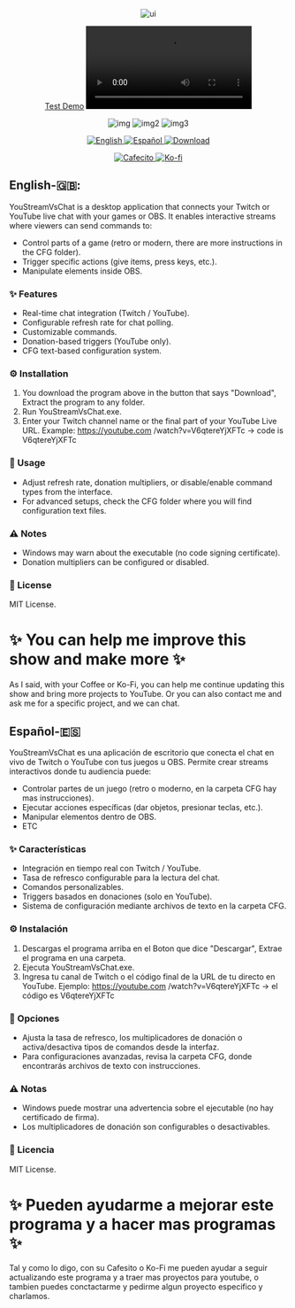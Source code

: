 <div align="center">
  
![ui](/res/Titlegit.png)

[Test Demo](https://www.youtube.com/watch?v=_KqlfxALWTI)
![OtherVideo](res/Veracidad.mp4)

</div>

<div align="center">

  ![img](/res/IMG_1.png)
  ![img2](/res/IMG_2.png)
  ![img3](/res/IMG_3.png)

</div>

<p align="center">
  <a href="#english-">
    <img src="https://img.shields.io/badge/Language-English-blue?style=for-the-badge" alt="English" />
  </a>
  <a href="#español-">
    <img src="https://img.shields.io/badge/Idioma-Español-green?style=for-the-badge" alt="Español" />
  </a>
  <a href="https://github.com/MatyRN/You-StreamVsChat/releases/download/V1.0.1/YouStreamVSChat.1.0.1.zip"> 
    <img src="https://img.shields.io/badge/⬇️-Download-red?style=for-the-badge" alt="Download" />
  </a>
</p>
<p align="center">
  <a href="https://cafecito.app/matiasrn" target="_blank">
    <img src="https://img.shields.io/badge/☕-Invitar%20un%20Cafecito-orange?style=for-the-badge&logo=cafecito" alt="Cafecito" />
  </a>
  <a href="https://ko-fi.com/matiasrn" target="_blank">
    <img src="https://img.shields.io/badge/☕-Buy%20Me%20a%20Coffee-orange?style=for-the-badge&logo=ko-fi" alt="Ko-fi" />
  </a>
</p>

## English-🇬🇧:
YouStreamVsChat is a desktop application that connects your Twitch or YouTube live chat with your games or OBS.
It enables interactive streams where viewers can send commands to:

- Control parts of a game (retro or modern, there are more instructions in the CFG folder).
- Trigger specific actions (give items, press keys, etc.).
- Manipulate elements inside OBS.

### ✨ Features

- Real-time chat integration (Twitch / YouTube).
- Configurable refresh rate for chat polling.
- Customizable commands.
- Donation-based triggers (YouTube only).
- CFG text-based configuration system.

### ⚙️ Installation

1. You download the program above in the button that says "Download", Extract the program to any folder.
2. Run YouStreamVsChat.exe.
3. Enter your Twitch channel name or the final part of your YouTube Live URL. Example: https://youtube.com /watch?v=V6qtereYjXFTc → code is V6qtereYjXFTc

### 🚀 Usage

- Adjust refresh rate, donation multipliers, or disable/enable command types from the interface.
- For advanced setups, check the CFG folder where you will find configuration text files.

### ⚠️ Notes

- Windows may warn about the executable (no code signing certificate).
- Donation multipliers can be configured or disabled.

### 📜 License

 MIT License.

# ✨ You can help me improve this show and make more ✨
As I said, with your Coffee or Ko-Fi, you can help me continue updating this show and bring more projects to YouTube. Or you can also contact me and ask me for a specific project, and we can chat.

## Español-🇪🇸

YouStreamVsChat es una aplicación de escritorio que conecta el chat en vivo de Twitch o YouTube con tus juegos u OBS.
Permite crear streams interactivos donde tu audiencia puede:

- Controlar partes de un juego (retro o moderno, en la carpeta CFG hay mas instrucciones).
- Ejecutar acciones específicas (dar objetos, presionar teclas, etc.).
- Manipular elementos dentro de OBS.
- ETC

### ✨ Características

- Integración en tiempo real con Twitch / YouTube.
- Tasa de refresco configurable para la lectura del chat.
- Comandos personalizables.
- Triggers basados en donaciones (solo en YouTube).
- Sistema de configuración mediante archivos de texto en la carpeta CFG.

### ⚙️ Instalación

1. Descargas el programa arriba en el Boton que dice "Descargar", Extrae el programa en una carpeta.
2. Ejecuta YouStreamVsChat.exe.
3. Ingresa tu canal de Twitch o el código final de la URL de tu directo en YouTube. Ejemplo: https://youtube.com /watch?v=V6qtereYjXFTc → el código es V6qtereYjXFTc

### 🚀 Opciones

- Ajusta la tasa de refresco, los multiplicadores de donación o activa/desactiva tipos de comandos desde la interfaz.
- Para configuraciones avanzadas, revisa la carpeta CFG, donde encontrarás archivos de texto con instrucciones.

### ⚠️ Notas

- Windows puede mostrar una advertencia sobre el ejecutable (no hay certificado de firma).
- Los multiplicadores de donación son configurables o desactivables.

### 📜 Licencia

MIT License.

# ✨ Pueden ayudarme a mejorar este programa y a hacer mas programas ✨
Tal y como lo digo, con su Cafesito o Ko-Fi me pueden ayudar a seguir actualizando este programa y a traer mas proyectos para youtube, o tambien puedes conctactarme y pedirme algun proyecto especifico y charlamos.
